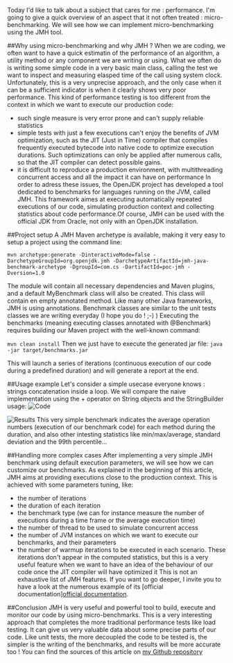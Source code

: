 Today I'd like to talk about a subject that cares for me : performance. I'm going to give a quick overview of an aspect that it not often treated : micro-benchmarking. We will see how we can implement micro-benchmarking using the JMH tool.

##Why using micro-benchmarking and why JMH ?
When we are coding, we often want to have a quick estimatin of the performance of an algorithm, a utility method or any component we are writing or using. What we often do is writing some simple code in a very basic main class, calling the test we want to inspect and measuring elasped time of the call using system clock. Unfortunately, this is a very unprecise approach, and the only case when it can be a sufficient indicator is when it clearly shows very poor performance. This kind of performance testing is too different from the context in which we want to execute our production code:
*  such single measure is very error prone and can't supply reliable statistics
*  simple tests with just a few executions can't enjoy the benefits of JVM optimization, such as the JIT (Just in Time) compiler that compiles frequently executed bytecode into native code to optimize execution durations. Such optimizations can only be applied after numerous calls, so that the JIT compiler can detect possible gains.
*  it is difficult to reproduce a production environment, with multithreading concurrent access and all the impact it can have on performance
In order to adress these issues, the OpenJDK project has developed a tool dedicated to benchmarks for languages running on the JVM, called JMH. This framework aimes at executing automatically repeated executions of our code, simulating production context and collecting statistics about code performance.Of course, JMH can be used with the official JDK from Oracle, not only with an OpenJDK installation.

##Project setup
A JMH Maven archetype is available, making it very easy to setup a project using the command line:

`mvn archetype:generate
-DinteractiveMode=false
-DarchetypeGroupId=org.openjdk.jmh
-DarchetypeArtifactId=jmh-java-benchmark-archetype
-DgroupId=com.cs
-DartifactId=poc-jmh
-Dversion=1.0`

The module will contain all necessary dependencies and Maven plugins, and a default MyBenchmark class will also be created. This class will contain en empty annotated method.
Like many other Java frameworks, JMH is using annotations. Benchmark classes are similar to the unit tests classes we are writing everyday (I hope you do ! ;-) )
Executing the benchmarks (meaning executing classes annotated with @Benchmark) requires building our Maven project with the well-known command:

`mvn clean install`
Then we just have to execute the generated jar file:
`java -jar target/benchmarks.jar`

This will launch a series of iterations (continuous execution of our code during a predefined duration) and will generate a report at the end.

##Usage example
Let's consider a simple usecase everyone knows : strings concatenation inside a loop. We will compare the naive implementation using the + operator on String objects and the StringBuilder usage:
![Code](https://www.christopheschreiber.fr/blog/wp-content/uploads/2017/04/code.png)

![Results](https://www.christopheschreiber.fr/blog/wp-content/uploads/2017/04/resultats.png)
This very simple benchmark indicates the average operation numbers (execution of our benchmark code) for each method during the duration, and also other intesting statistics like min/max/average, standard deviation and the 99th percentile...

##Handling more complex cases
After implementing a very simple JMH benchmark using default execution parameters, we will see how we can customize our benchmarks. As explained in the beginning of this article, JMH aims at providing executions close to the production context. This is achieved with some parameters tuning, like:
*  the number of iterations
*  the duration of each iteration
*  the benchmark type (we can for instance measure the number of executions during a time frame or the average execution time)
*  the number of thread to be used to simulate concurrent access
*  the number of JVM instances on which we want to execute our benchmarks, and their parameters
*  the number of warmup iterations to be executed in each scenario. These iterations don't appear in the computed statistics, but this is a very useful feature when we want to have an idea of the behaviour of our code once the JIT compiler will have optimized it
This is not an exhaustive list of JMH features. If you want to go deeper, I invite you to have a look at the numerous example of its [official documentation][official documentation](http://hg.openjdk.java.net/code-tools/jmh/file/tip/jmh-samples/src/main/java/org/openjdk/jmh/samples).

##Conclusion
JMH is very useful and powerful tool to build, execute and monitor our code by using micro-benchmarks. This is a very interesting approach that completes the more traditional performance tests like load testing. It can give us very valuable data about some precise parts of our code.
Like unit tests, the more decoupled the code to be tested is, the simpler is the writing of the benchmarks, and results will be more accurate too !
You can find the sources of this article on [my Github repository](https://github.com/ChristopheSchreiber/poc-jmh)

